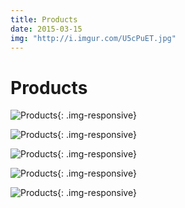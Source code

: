 ```yaml
---
title: Products
date: 2015-03-15
img: "http://i.imgur.com/U5cPuET.jpg"
---
```


# Products

![Products](http://i.imgur.com/U5cPuET.jpg){: .img-responsive}

![Products](http://i.imgur.com/wSwWNHw.jpg){: .img-responsive}

![Products](http://i.imgur.com/uPg0mNR.jpg){: .img-responsive}

![Products](http://i.imgur.com/0g7zOaa.jpg){: .img-responsive}

![Products](http://i.imgur.com/IKS2AvC.jpg){: .img-responsive}
